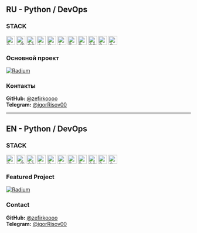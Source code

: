 ## RU - Python / DevOps 

### STACK

<p align="left">
  <img src="https://cdn.jsdelivr.net/gh/devicons/devicon/icons/python/python-original.svg" height="24" title="Python"/>
  <img src="https://cdn.jsdelivr.net/gh/devicons/devicon/icons/html5/html5-original.svg" height="24" title="HTML"/>
  <img src="https://cdn.jsdelivr.net/gh/devicons/devicon/icons/css3/css3-original.svg" height="24" title="CSS"/>
  <img src="https://cdn.jsdelivr.net/gh/devicons/devicon/icons/javascript/javascript-original.svg" height="24" title="JavaScript"/>
  <img src="https://cdn.jsdelivr.net/gh/devicons/devicon/icons/bash/bash-original.svg" height="24" title="Bash"/>
  <img src="https://cdn.jsdelivr.net/gh/devicons/devicon/icons/ansible/ansible-original.svg" height="24" title="Ansible"/>
  <img src="https://cdn.jsdelivr.net/gh/devicons/devicon/icons/terraform/terraform-original.svg" height="24" title="Terraform"/>
  <img src="https://cdn.jsdelivr.net/gh/devicons/devicon/icons/docker/docker-original.svg" height="24" title="Docker"/>
  <img src="https://cdn.jsdelivr.net/gh/devicons/devicon/icons/mysql/mysql-original.svg" height="24" title="SQL"/>
  <img src="https://www.vectorlogo.zone/logos/prometheusio/prometheusio-icon.svg" height="24" title="Prometheus"/>
  <img src="https://www.vectorlogo.zone/logos/grafana/grafana-icon.svg" height="24" title="Grafana"/>
</p>

### Основной проект

[![Radium](https://img.shields.io/badge/GitHub-Radium-blue?logo=github&style=for-the-badge)](https://github.com/zefirkoooo/Radium)

### Контакты

**GitHub:** [@zefirkoooo](https://github.com/zefirkoooo)  
**Telegram:** [@igorRisov00](https://t.me/igorRisov00)

---

## EN - Python / DevOps 

### STACK

<p align="left">
  <img src="https://cdn.jsdelivr.net/gh/devicons/devicon/icons/python/python-original.svg" height="24" title="Python"/>
  <img src="https://cdn.jsdelivr.net/gh/devicons/devicon/icons/html5/html5-original.svg" height="24" title="HTML"/>
  <img src="https://cdn.jsdelivr.net/gh/devicons/devicon/icons/css3/css3-original.svg" height="24" title="CSS"/>
  <img src="https://cdn.jsdelivr.net/gh/devicons/devicon/icons/javascript/javascript-original.svg" height="24" title="JavaScript"/>
  <img src="https://cdn.jsdelivr.net/gh/devicons/devicon/icons/bash/bash-original.svg" height="24" title="Bash"/>
  <img src="https://cdn.jsdelivr.net/gh/devicons/devicon/icons/ansible/ansible-original.svg" height="24" title="Ansible"/>
  <img src="https://cdn.jsdelivr.net/gh/devicons/devicon/icons/terraform/terraform-original.svg" height="24" title="Terraform"/>
  <img src="https://cdn.jsdelivr.net/gh/devicons/devicon/icons/docker/docker-original.svg" height="24" title="Docker"/>
  <img src="https://cdn.jsdelivr.net/gh/devicons/devicon/icons/mysql/mysql-original.svg" height="24" title="SQL"/>
  <img src="https://www.vectorlogo.zone/logos/prometheusio/prometheusio-icon.svg" height="24" title="Prometheus"/>
  <img src="https://www.vectorlogo.zone/logos/grafana/grafana-icon.svg" height="24" title="Grafana"/>
</p>

### Featured Project

[![Radium](https://img.shields.io/badge/GitHub-Radium-blue?logo=github&style=for-the-badge)](https://github.com/zefirkoooo/Radium)

### Contact

**GitHub:** [@zefirkoooo](https://github.com/zefirkoooo)  
**Telegram:** [@igorRisov00](https://t.me/igorRisov00)
